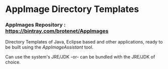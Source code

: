 # AppImage Directory Templates

### AppImages Repository : https://bintray.com/brotenet/AppImages

Directory Templates of Java, Eclipse based and other applications, ready to be built using the _AppImageAssistant_ tool.

Can use the system's JRE/JDK -or- can be bundled with the JRE/JDK of choice.


